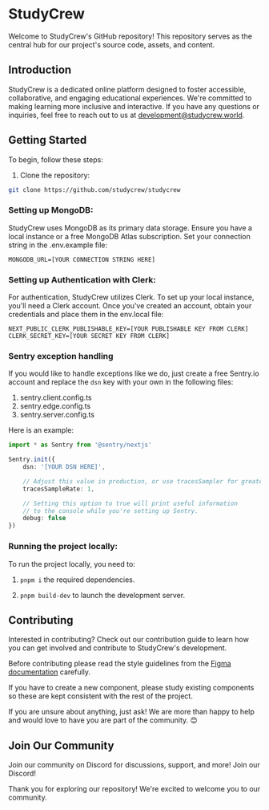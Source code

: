 # StudyCrew

Welcome to StudyCrew's GitHub repository! This repository serves as the central hub for our project's source code, assets, and content.

## Introduction

StudyCrew is a dedicated online platform designed to foster accessible, collaborative, and engaging educational experiences. We're committed to making learning more inclusive and interactive. If you have any questions or inquiries, feel free to reach out to us at [development@studycrew.world](mailto:development@studycrew.world).

## Getting Started

To begin, follow these steps:

1. Clone the repository:

```bash
git clone https://github.com/studycrew/studycrew
```

### Setting up MongoDB:
StudyCrew uses MongoDB as its primary data storage. Ensure you have a local instance or a free MongoDB Atlas subscription. Set your connection string in the .env.example file:

```
MONGODB_URL=[YOUR CONNECTION STRING HERE]
```

### Setting up Authentication with Clerk:
For authentication, StudyCrew utilizes Clerk. To set up your local instance, you'll need a Clerk account. Once you've created an account, obtain your credentials and place them in the env.local file:

```
NEXT_PUBLIC_CLERK_PUBLISHABLE_KEY=[YOUR PUBLISHABLE KEY FROM CLERK]
CLERK_SECRET_KEY=[YOUR SECRET KEY FROM CLERK]
```

### Sentry exception handling
If you would like to handle exceptions like we do, just create a free Sentry.io account and replace the `dsn` key with your own in the following files:

1. sentry.client.config.ts
1. sentry.edge.config.ts
1. sentry.server.config.ts

Here is an example:

```typescript
import * as Sentry from '@sentry/nextjs'

Sentry.init({
	dsn: '[YOUR DSN HERE]',

	// Adjust this value in production, or use tracesSampler for greater control
	tracesSampleRate: 1,

	// Setting this option to true will print useful information
	// to the console while you're setting up Sentry.
	debug: false
})
```
### Running the project locally:

To run the project locally, you need to:

1. `pnpm i` the required dependencies.

1. `pnpm build-dev` to launch the development server.

## Contributing
Interested in contributing? Check out our contribution guide to learn how you can get involved and contribute to StudyCrew's development.

Before contributing please read the style guidelines from the [Figma documentation](https://www.figma.com/file/BJG9JmbThqdp8p8IWs7gNG/StudyCrew-Prototypes-(Copy)?type=design&node-id=8%3A98&mode=design&t=uwHVDf3Ihi12lro3-1) carefully. 

If you have to create a new component, please study existing components so these are kept consistent with the rest of the project. 

If you are unsure about anything, just ask! We are more than happy to help and would love to have you are part of the community. 😊



## Join Our Community
Join our community on Discord for discussions, support, and more! Join our Discord!

Thank you for exploring our repository! We're excited to welcome you to our community.